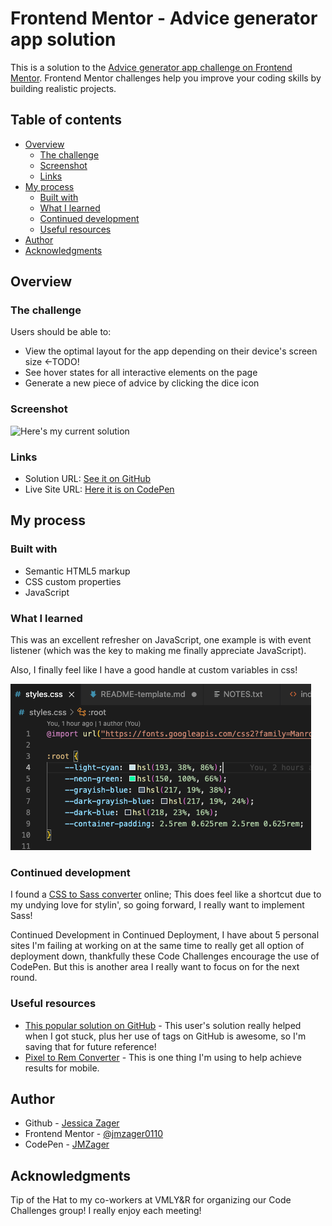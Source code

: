 # Frontend Mentor - Advice generator app solution

This is a solution to the [Advice generator app challenge on Frontend Mentor](https://www.frontendmentor.io/challenges/advice-generator-app-QdUG-13db). Frontend Mentor challenges help you improve your coding skills by building realistic projects.

## Table of contents

- [Overview](#overview)
  - [The challenge](#the-challenge)
  - [Screenshot](#screenshot)
  - [Links](#links)
- [My process](#my-process)
  - [Built with](#built-with)
  - [What I learned](#what-i-learned)
  - [Continued development](#continued-development)
  - [Useful resources](#useful-resources)
- [Author](#author)
- [Acknowledgments](#acknowledgments)

## Overview

### The challenge

Users should be able to:

- View the optimal layout for the app depending on their device's screen size <-TODO!
- See hover states for all interactive elements on the page
- Generate a new piece of advice by clicking the dice icon

### Screenshot

![Here's my current solution](.images/screen-shot-solution.png)

### Links

- Solution URL: [See it on GitHub](https://github.com/jmzager0110/advice-generator-app-main)
- Live Site URL: [Here it is on CodePen](https://codepen.io/jmzager0110/full/wvybzJv)

## My process

### Built with

- Semantic HTML5 markup
- CSS custom properties
- JavaScript
### What I learned

This was an excellent refresher on JavaScript, one example is with event listener (which was the key to making me finally appreciate JavaScript).

Also, I finally feel like I have a good handle at custom variables in css!

![Here's my fist successful venture!](images/screen-shot-code.png)

### Continued development

I found a [CSS to Sass converter](https://codebeautify.org/css-to-sass-converter) online; This does feel like a shortcut due to my undying love for stylin', so going forward, I really want to implement Sass!

Continued Development in Continued Deployment, I have about 5 personal sites I'm failing at working on at the same time to really get all option of deployment down, thankfully these Code Challenges encourage the use of CodePen. But this is another area I really want to focus on for the next round.
### Useful resources

- [This popular solution on GitHub](https://github.com/catherineisonline/advice-generator-app-frontendmentor) - This user's solution really helped when I got stuck, plus her use of tags on GitHub is awesome, so I'm saving that for future reference!
- [Pixel to Rem Converter](https://nekocalc.com/px-to-rem-converter) - This is one thing I'm using to help achieve results for mobile.

## Author

- Github - [Jessica Zager](https://github.com/jmzager0110)
- Frontend Mentor - [@jmzager0110](https://www.frontendmentor.io/profile/jmzager0110)
- CodePen - [JMZager](https://codepen.io/jmzager0110)
## Acknowledgments

Tip of the Hat to my co-workers at VMLY&R for organizing our Code Challenges group! I really enjoy each meeting!
